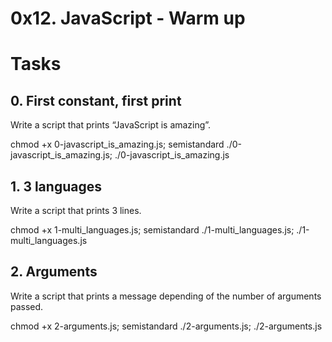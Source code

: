 # 0x12. JavaScript - Warm up

# Tasks
## 0. First constant, first print
Write a script that prints “JavaScript is amazing”.

chmod +x 0-javascript_is_amazing.js; semistandard ./0-javascript_is_amazing.js; ./0-javascript_is_amazing.js 

## 1. 3 languages
Write a script that prints 3 lines.

chmod +x 1-multi_languages.js; semistandard ./1-multi_languages.js; ./1-multi_languages.js

## 2. Arguments
Write a script that prints a message depending of the number of arguments passed.

chmod +x 2-arguments.js; semistandard ./2-arguments.js; ./2-arguments.js
